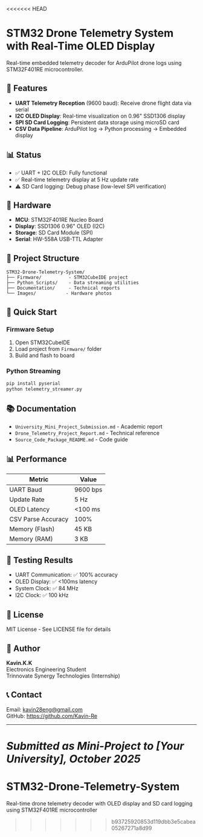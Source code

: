 <<<<<<< HEAD
# STM32 Drone Telemetry System with Real-Time OLED Display

Real-time embedded telemetry decoder for ArduPilot drone logs using STM32F401RE microcontroller.

## 🎯 Features

- **UART Telemetry Reception** (9600 baud): Receive drone flight data via serial
- **I2C OLED Display**: Real-time visualization on 0.96" SSD1306 display
- **SPI SD Card Logging**: Persistent data storage using microSD card
- **CSV Data Pipeline**: ArduPilot log → Python processing → Embedded display

## 📊 Status

- ✅ UART + I2C OLED: Fully functional
- ✅ Real-time telemetry display at 5 Hz update rate
- ⚠️ SD Card logging: Debug phase (low-level SPI verification)

## 🔧 Hardware

- **MCU**: STM32F401RE Nucleo Board
- **Display**: SSD1306 0.96" OLED (I2C)
- **Storage**: SD Card Module (SPI)
- **Serial**: HW-558A USB-TTL Adapter

## 📁 Project Structure

```
STM32-Drone-Telemetry-System/
├── Firmware/          - STM32CubeIDE project
├── Python_Scripts/    - Data streaming utilities
├── Documentation/     - Technical reports
└── Images/           - Hardware photos
```

## 🚀 Quick Start

### Firmware Setup
1. Open STM32CubeIDE
2. Load project from `Firmware/` folder
3. Build and flash to board

### Python Streaming
```bash
pip install pyserial
python telemetry_streamer.py
```

## 📚 Documentation

- `University_Mini_Project_Submission.md` - Academic report
- `Drone_Telemetry_Project_Report.md` - Technical reference
- `Source_Code_Package_README.md` - Code guide

## 📊 Performance

| Metric | Value |
|--------|-------|
| UART Baud | 9600 bps |
| Update Rate | 5 Hz |
| OLED Latency | <100 ms |
| CSV Parse Accuracy | 100% |
| Memory (Flash) | 45 KB |
| Memory (RAM) | 3 KB |

## 🔬 Testing Results

- UART Communication: ✅ 100% accuracy
- OLED Display: ✅ <100ms latency
- System Clock: ✅ 84 MHz
- I2C Clock: ✅ 100 kHz

## 📄 License

MIT License - See LICENSE file for details

## 👤 Author

**Kavin.K.K**  
Electronics Engineering Student  
Trinnovate Synergy Technologies (Internship)

## 📞 Contact

Email: kavin28eng@gmail.com  
GitHub: https://github.com/Kavin-Re

---

*Submitted as Mini-Project to [Your University], October 2025*
=======
# STM32-Drone-Telemetry-System
Real-time drone telemetry decoder with OLED display and SD card logging using STM32F401RE microcontroller
>>>>>>> b93725920853d119dbb3e5cabea05267271a8d99

